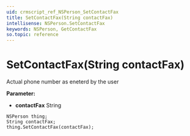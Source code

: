 ```yaml
---
uid: crmscript_ref_NSPerson_SetContactFax
title: SetContactFax(String contactFax)
intellisense: NSPerson.SetContactFax
keywords: NSPerson, GetContactFax
so.topic: reference
---
```


# SetContactFax(String contactFax)

Actual phone number as eneterd by the user

**Parameter:** 
 - **contactFax** String

```crmscript
NSPerson thing;
String contactFax;
thing.SetContactFax(contactFax);
```

